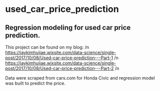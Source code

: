 # used_car_price_prediction

## Regression modeling for used car price prediction.

This project can be found on my blog: /n
https://jaykimhuijae.wixsite.com/data-science/single-post/2017/10/08/Used-car-price-prediction---Part-1 /n
https://jaykimhuijae.wixsite.com/data-science/single-post/2017/10/08/Used-car-price-prediction---Part-2 /n

Data were scraped from cars.com for Honda Civic and regression model was built to predict the price.
